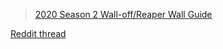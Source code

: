 <!--
.. title: Gemini's 2020 Season 2 Wall-off/Reaper Wall guide
.. slug: geminis-2020-season-2-wall-offreaper-wall-guide
.. date: 2020-07-07 08:01:50 UTC
.. tags: maps, 2020-season-2
.. category: 
.. link: https://reddit.com/r/allthingsprotoss/comments/gz0v2a/2020_season_2_walloffreaper_wall_guide/
.. description:  The most vetoed maps in the pool.
.. type: text
.. author: Gemini_19
-->

<blockquote class="imgur-embed-pub" lang="en" data-id="a/XpwD59Q"><a href="//imgur.com/a/XpwD59Q">2020 Season 2 Wall-off/Reaper Wall Guide</a></blockquote><script async src="//s.imgur.com/min/embed.js" charset="utf-8"></script>

[Reddit thread](https://old.reddit.com/r/allthingsprotoss/comments/gz0v2a/2020_season_2_walloffreaper_wall_guide/)
